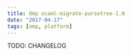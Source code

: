 ```yaml
---
title: Omp ocaml-migrate-parsetree-1.0
date: "2017-04-17"
tags: [omp, platform]
---
```


TODO: CHANGELOG
